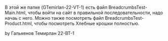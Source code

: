 В этой же папке (GTemirlan-22-VT-1) есть файл BreadcrumbsTest-Main.html, чтобы войти на сайт в правильной последовательности, надо начаь с него.
Можно также посмотреть файл BreadcrumbsTest-Product.html, чтобы посмотреть Хлебные крошки полностью.

by Галькенов Темирлан 22-ВТ-1

